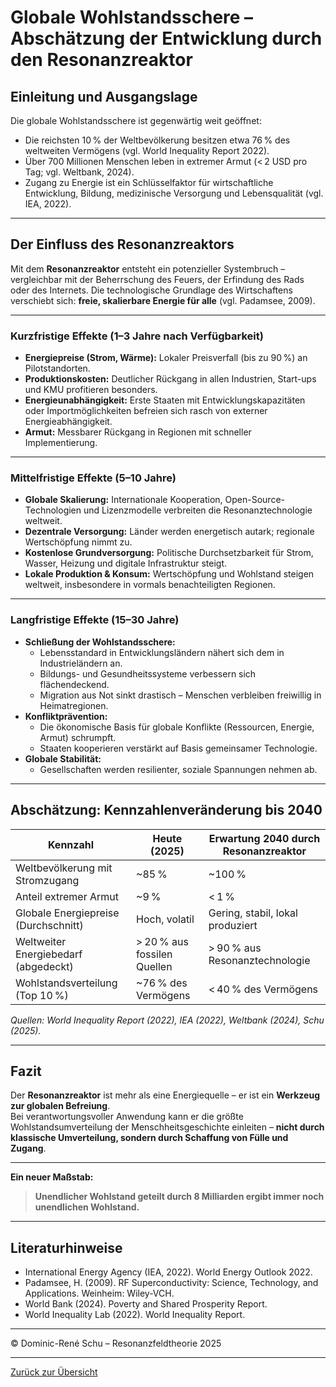 # Globale Wohlstandsschere – Abschätzung der Entwicklung durch den Resonanzreaktor

## Einleitung und Ausgangslage

Die globale Wohlstandsschere ist gegenwärtig weit geöffnet:  
- Die reichsten 10 % der Weltbevölkerung besitzen etwa 76 % des weltweiten Vermögens (vgl. World Inequality Report 2022).  
- Über 700 Millionen Menschen leben in extremer Armut (< 2 USD pro Tag; vgl. Weltbank, 2024).  
- Zugang zu Energie ist ein Schlüsselfaktor für wirtschaftliche Entwicklung, Bildung, medizinische Versorgung und Lebensqualität (vgl. IEA, 2022).

---

## Der Einfluss des Resonanzreaktors

Mit dem **Resonanzreaktor** entsteht ein potenzieller Systembruch – vergleichbar mit der Beherrschung des Feuers, der Erfindung des Rads oder des Internets. Die technologische Grundlage des Wirtschaftens verschiebt sich: **freie, skalierbare Energie für alle** (vgl. Padamsee, 2009).

---

### Kurzfristige Effekte (1–3 Jahre nach Verfügbarkeit)

- **Energiepreise (Strom, Wärme):** Lokaler Preisverfall (bis zu 90 %) an Pilotstandorten.
- **Produktionskosten:** Deutlicher Rückgang in allen Industrien, Start-ups und KMU profitieren besonders.
- **Energieunabhängigkeit:** Erste Staaten mit Entwicklungskapazitäten oder Importmöglichkeiten befreien sich rasch von externer Energieabhängigkeit.
- **Armut:** Messbarer Rückgang in Regionen mit schneller Implementierung.

---

### Mittelfristige Effekte (5–10 Jahre)

- **Globale Skalierung:** Internationale Kooperation, Open-Source-Technologien und Lizenzmodelle verbreiten die Resonanztechnologie weltweit.
- **Dezentrale Versorgung:** Länder werden energetisch autark; regionale Wertschöpfung nimmt zu.
- **Kostenlose Grundversorgung:** Politische Durchsetzbarkeit für Strom, Wasser, Heizung und digitale Infrastruktur steigt.
- **Lokale Produktion & Konsum:** Wertschöpfung und Wohlstand steigen weltweit, insbesondere in vormals benachteiligten Regionen.

---

### Langfristige Effekte (15–30 Jahre)

- **Schließung der Wohlstandsschere:**  
  - Lebensstandard in Entwicklungsländern nähert sich dem in Industrieländern an.
  - Bildungs- und Gesundheitssysteme verbessern sich flächendeckend.
  - Migration aus Not sinkt drastisch – Menschen verbleiben freiwillig in Heimatregionen.
- **Konfliktprävention:**  
  - Die ökonomische Basis für globale Konflikte (Ressourcen, Energie, Armut) schrumpft.
  - Staaten kooperieren verstärkt auf Basis gemeinsamer Technologie.
- **Globale Stabilität:**  
  - Gesellschaften werden resilienter, soziale Spannungen nehmen ab.

---

## Abschätzung: Kennzahlenveränderung bis 2040

| Kennzahl                             | Heute (2025)               | Erwartung 2040 durch Resonanzreaktor |
|---------------------------------------|----------------------------|--------------------------------------|
| Weltbevölkerung mit Stromzugang       | ~85 %                      | ~100 %                               |
| Anteil extremer Armut                 | ~9 %                       | < 1 %                                |
| Globale Energiepreise (Durchschnitt)  | Hoch, volatil              | Gering, stabil, lokal produziert     |
| Weltweiter Energiebedarf (abgedeckt)  | > 20 % aus fossilen Quellen| > 90 % aus Resonanztechnologie       |
| Wohlstandsverteilung (Top 10 %)       | ~76 % des Vermögens        | < 40 % des Vermögens                 |

*Quellen: World Inequality Report (2022), IEA (2022), Weltbank (2024), Schu (2025).*

---

## Fazit

Der **Resonanzreaktor** ist mehr als eine Energiequelle – er ist ein **Werkzeug zur globalen Befreiung**.  
Bei verantwortungsvoller Anwendung kann er die größte Wohlstandsumverteilung der Menschheitsgeschichte einleiten – **nicht durch klassische Umverteilung, sondern durch Schaffung von Fülle und Zugang**.

---

**Ein neuer Maßstab:**

> **Unendlicher Wohlstand geteilt durch 8 Milliarden ergibt immer noch unendlichen Wohlstand.**

---

## Literaturhinweise

- International Energy Agency (IEA, 2022). World Energy Outlook 2022.
- Padamsee, H. (2009). RF Superconductivity: Science, Technology, and Applications. Weinheim: Wiley-VCH.
- World Bank (2024). Poverty and Shared Prosperity Report.
- World Inequality Lab (2022). World Inequality Report.

---

© Dominic-René Schu – Resonanzfeldtheorie 2025

---

[Zurück zur Übersicht](../../README.md)